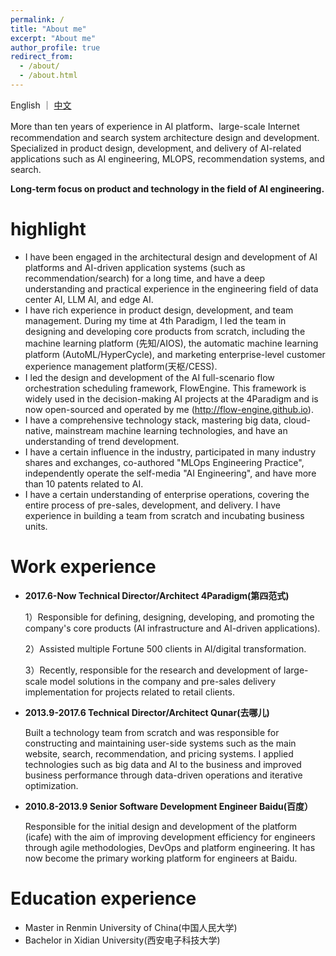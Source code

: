 ```yaml
---
permalink: /
title: "About me"
excerpt: "About me"
author_profile: true
redirect_from: 
  - /about/
  - /about.html
---
```


English ｜ [中文](/cn)

More than ten years of experience in AI platform、large-scale Internet recommendation and search system architecture design and development. Specialized in product design, development, and delivery of AI-related applications such as AI engineering, MLOPS, recommendation systems, and search.

**Long-term focus on product and technology in the field of AI engineering.**

highlight
======
* I have been engaged in the architectural design and development of AI platforms and AI-driven application systems (such as recommendation/search) for a long time, and have a deep understanding and practical experience in the engineering field of data center AI, LLM AI, and edge AI.
* I have rich experience in product design, development, and team management. During my time at 4th Paradigm, I led the team in designing and developing core products from scratch, including the machine learning platform (先知/AIOS), the automatic machine learning platform (AutoML/HyperCycle), and marketing enterprise-level customer experience management platform(天枢/CESS).
* I led the design and development of the AI full-scenario flow orchestration scheduling framework, FlowEngine. This framework is widely used in the decision-making AI projects at the 4Paradigm and is now open-sourced and operated by me (http://flow-engine.github.io).
* I have a comprehensive technology stack, mastering big data, cloud-native, mainstream machine learning technologies, and have an understanding of trend development.
* I have a certain influence in the industry, participated in many industry shares and exchanges, co-authored "MLOps Engineering Practice", independently operate the self-media "AI Engineering", and have more than 10 patents related to AI.
* I have a certain understanding of enterprise operations, covering the entire process of pre-sales, development, and delivery. I have experience in building a team from scratch and incubating business units.

Work experience
======
* **2017.6-Now Technical Director/Architect  4Paradigm(第四范式)**

  1）Responsible for defining, designing, developing, and promoting the company's core products (AI infrastructure and AI-driven applications).

  2）Assisted multiple Fortune 500 clients in AI/digital transformation.

  3）Recently, responsible for the research and development of large-scale model solutions in the company and pre-sales delivery implementation for projects related to retail clients.

* **2013.9-2017.6 Technical Director/Architect  Qunar(去哪儿)**

  Built a technology team from scratch and was responsible for constructing and maintaining user-side systems such as the main website, search, recommendation, and pricing systems. I applied technologies such as big data and AI to the business and improved business performance through data-driven operations and iterative optimization.

* **2010.8-2013.9 Senior Software Development Engineer  Baidu(百度）**

  Responsible for the initial design and development of the platform (icafe) with the aim of improving development efficiency for engineers through agile methodologies, DevOps and platform engineering. It has now become the primary working platform for engineers at Baidu.

Education experience
======
* Master in Renmin University of China(中国人民大学)
* Bachelor in Xidian University(西安电子科技大学)


